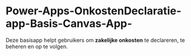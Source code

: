 # Power-Apps-OnkostenDeclaratie-app-Basis-Canvas-App-
Deze basisapp helpt gebruikers om **zakelijke onkosten** te declareren, te beheren en op te volgen. 

